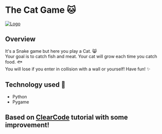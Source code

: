 # The Cat Game :cat:	

<a href="https://imgbb.com/"><img src="https://i.ibb.co/f8PH10T/Logo.png" alt="Logo" border="0"></a>

## Overview

It's a Snake game but here you play a Cat. :smile_cat: </br>
Your goal is to catch fish and meat. Your cat will grow each time you catch food. :fish:</br>
You will lose if you enter in collision with a wall or yourself! Have fun! :sparkles:	

## Technology used :wrench:	

- Python
- Pygame

## Based on <a href="https://youtu.be/QFvqStqPCRU?feature=shared">ClearCode</a> tutorial with some improvement!
